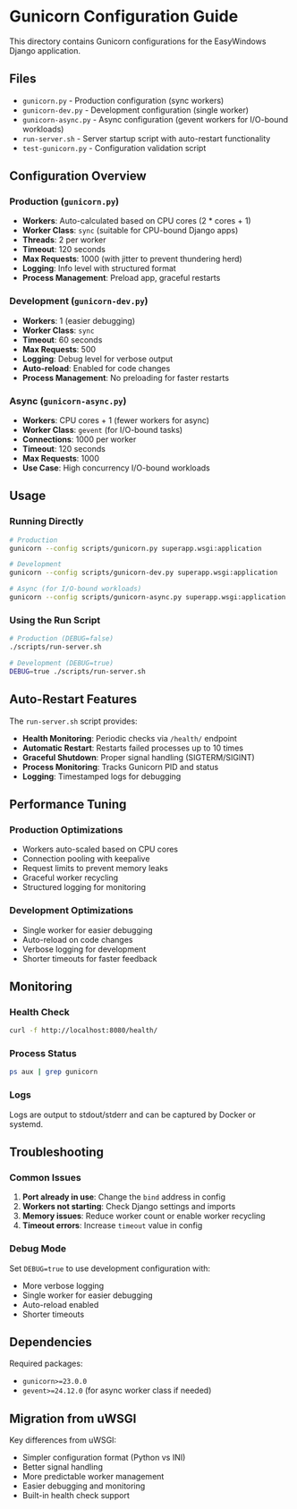 # Gunicorn Configuration Guide

This directory contains Gunicorn configurations for the EasyWindows Django application.

## Files

- `gunicorn.py` - Production configuration (sync workers)
- `gunicorn-dev.py` - Development configuration (single worker)
- `gunicorn-async.py` - Async configuration (gevent workers for I/O-bound workloads)
- `run-server.sh` - Server startup script with auto-restart functionality
- `test-gunicorn.py` - Configuration validation script

## Configuration Overview

### Production (`gunicorn.py`)
- **Workers**: Auto-calculated based on CPU cores (2 * cores + 1)
- **Worker Class**: `sync` (suitable for CPU-bound Django apps)
- **Threads**: 2 per worker
- **Timeout**: 120 seconds
- **Max Requests**: 1000 (with jitter to prevent thundering herd)
- **Logging**: Info level with structured format
- **Process Management**: Preload app, graceful restarts

### Development (`gunicorn-dev.py`)
- **Workers**: 1 (easier debugging)
- **Worker Class**: `sync`
- **Timeout**: 60 seconds
- **Max Requests**: 500
- **Logging**: Debug level for verbose output
- **Auto-reload**: Enabled for code changes
- **Process Management**: No preloading for faster restarts

### Async (`gunicorn-async.py`)
- **Workers**: CPU cores + 1 (fewer workers for async)
- **Worker Class**: `gevent` (for I/O-bound tasks)
- **Connections**: 1000 per worker
- **Timeout**: 120 seconds
- **Max Requests**: 1000
- **Use Case**: High concurrency I/O-bound workloads

## Usage

### Running Directly
```bash
# Production
gunicorn --config scripts/gunicorn.py superapp.wsgi:application

# Development  
gunicorn --config scripts/gunicorn-dev.py superapp.wsgi:application

# Async (for I/O-bound workloads)
gunicorn --config scripts/gunicorn-async.py superapp.wsgi:application
```

### Using the Run Script
```bash
# Production (DEBUG=false)
./scripts/run-server.sh

# Development (DEBUG=true)
DEBUG=true ./scripts/run-server.sh
```

## Auto-Restart Features

The `run-server.sh` script provides:

- **Health Monitoring**: Periodic checks via `/health/` endpoint
- **Automatic Restart**: Restarts failed processes up to 10 times
- **Graceful Shutdown**: Proper signal handling (SIGTERM/SIGINT)
- **Process Monitoring**: Tracks Gunicorn PID and status
- **Logging**: Timestamped logs for debugging

## Performance Tuning

### Production Optimizations
- Workers auto-scaled based on CPU cores
- Connection pooling with keepalive
- Request limits to prevent memory leaks
- Graceful worker recycling
- Structured logging for monitoring

### Development Optimizations
- Single worker for easier debugging
- Auto-reload on code changes
- Verbose logging for development
- Shorter timeouts for faster feedback

## Monitoring

### Health Check
```bash
curl -f http://localhost:8080/health/
```

### Process Status
```bash
ps aux | grep gunicorn
```

### Logs
Logs are output to stdout/stderr and can be captured by Docker or systemd.

## Troubleshooting

### Common Issues
1. **Port already in use**: Change the `bind` address in config
2. **Workers not starting**: Check Django settings and imports
3. **Memory issues**: Reduce worker count or enable worker recycling
4. **Timeout errors**: Increase `timeout` value in config

### Debug Mode
Set `DEBUG=true` to use development configuration with:
- More verbose logging
- Single worker for easier debugging
- Auto-reload enabled
- Shorter timeouts

## Dependencies

Required packages:
- `gunicorn>=23.0.0`
- `gevent>=24.12.0` (for async worker class if needed)

## Migration from uWSGI

Key differences from uWSGI:
- Simpler configuration format (Python vs INI)
- Better signal handling
- More predictable worker management
- Easier debugging and monitoring
- Built-in health check support